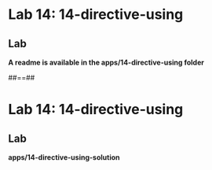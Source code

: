 <!-- .slide: class="exercice" -->

# Lab 14: 14-directive-using

## Lab
<b>A readme is available in the apps/14-directive-using folder</b>

##==##

<!-- .slide: class="exercice full-center" -->
# Lab 14: 14-directive-using
## Lab

<b>apps/14-directive-using-solution</b>
